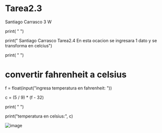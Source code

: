 # Tarea2.3
Santiago Carrasco 3 W

print( " ")

print(" Santiago Carrasco Tarea2.4 En esta ocacion se ingresara 1 dato y se transforma en celcius")

print( " ")

# convertir fahrenheit a celsius

f = float(input("ingresa temperatura en fahrenheit: "))

c = (5 / 9) * (f - 32)

print( " ")

print("temperatura en celsius:", c)



![image](https://github.com/user-attachments/assets/d762fbed-0d64-4f69-9967-3af6047e2a89)
